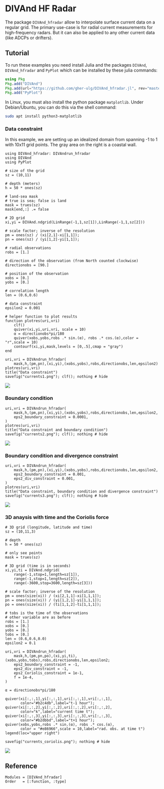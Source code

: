 # DIVAnd HF Radar


The package `DIVAnd_hfradar` allow to interpolate surface current data on a regular grid.
The primary use-case is for radial current measurements for high-frequency radars. But it can also be applied to any other
current data (like ADCPs or drifters).


## Tutorial

To run these examples you need install Julia and the packages `DIVAnd`, `DIVAnd_hfradar` and `PyPlot` which can be installed by
these julia commands:

```julia
using Pkg
Pkg.add("DIVAnd")
Pkg.add(url="https://github.com/gher-ulg/DIVAnd_hfradar.jl", rev="master")
Pkg.add("PyPlot")
```

In Linux, you must also install the python package `matplotlib`. Under Debian/Ubuntu, you can do this via the shell command:

```bash
sudo apt install python3-matplotlib
```

### Data constraint

In this example, we are setting up an idealized domain from spanning -1 to 1 with 10x11 grid points.
The gray area on the right is a coastal wall.

```@example 1
using DIVAnd_hfradar: DIVAndrun_hfradar
using DIVAnd
using PyPlot

# size of the grid
sz = (10,11)

# depth (meters)
h = 50 * ones(sz)

# land-sea mask
# true is sea; false is land
mask = trues(sz)
mask[end,:] .= false

# 2D grid
xi,yi = DIVAnd.ndgrid(LinRange(-1,1,sz[1]),LinRange(-1,1,sz[2]))

# scale factor; inverse of the resolution
pm = ones(sz) / (xi[2,1]-xi[1,1]);
pn = ones(sz) / (yi[1,2]-yi[1,1]);

# radial observations
robs = [1.]

# direction of the observation (from North counted clockwise)
directionobs = [90.]

# position of the observation
xobs = [0.]
yobs = [0.]

# correlation length
len = (0.6,0.6)

# data constraint
epsilon2 = 0.001

# helper function to plot results
function plotres(uri,vri)
    clf()
    quiver(xi,yi,uri,vri, scale = 10)
    α = directionobs*pi/180
    quiver(xobs,yobs,robs .* sin.(α), robs .* cos.(α),color = "r",scale = 10)
    contourf(xi,yi,mask,levels = [0,.5],cmap = "gray")
end

uri,vri = DIVAndrun_hfradar(
    mask,h,(pm,pn),(xi,yi),(xobs,yobs),robs,directionobs,len,epsilon2)
plotres(uri,vri)
title("Data constraint")
savefig("currents1.png"); clf(); nothing # hide
```

![](currents1.png)


### Boundary condition

```@example 1
uri,vri = DIVAndrun_hfradar(
    mask,h,(pm,pn),(xi,yi),(xobs,yobs),robs,directionobs,len,epsilon2,
    eps2_boundary_constraint = 0.0001,
)
plotres(uri,vri)
title("Data constraint and boundary condition")
savefig("currents2.png"); clf(); nothing # hide
```

![](currents2.png)

### Boundary condition and divergence constraint

```@example 1
uri,vri = DIVAndrun_hfradar(
    mask,h,(pm,pn),(xi,yi),(xobs,yobs),robs,directionobs,len,epsilon2,
    eps2_boundary_constraint = 0.001,
    eps2_div_constraint = 0.001,
)
plotres(uri,vri)
title("Data constraint, boundary condition and divergence constraint")
savefig("currents3.png"); clf(); nothing # hide
```

![](currents3.png)

### 3D anaysis with time and the Coriolis force

```@example 1
# 3D grid (longitude, latitude and time)
sz = (10,11,3)

# depth
h = 50 * ones(sz)

# only see points
mask = trues(sz)

# 3D grid (time is in seconds)
xi,yi,ti = DIVAnd.ndgrid(
    range(-1,stop=1,length=sz[1]),
    range(-1,stop=1,length=sz[2]),
    range(-3600,stop=3600,length=sz[3]))

# scale factor; inverse of the resolution
pm = ones(size(xi)) / (xi[2,1,1]-xi[1,1,1]);
pn = ones(size(xi)) / (yi[1,2,1]-yi[1,1,1]);
po = ones(size(xi)) / (ti[1,1,2]-ti[1,1,1]);

# tobs is the time of the observations
# other variable are as before
robs = [1.]
xobs = [0.]
yobs = [0.]
tobs = [0.]
len = (0.6,0.6,0.0)
epsilon2 = 0.1

uri,vri = DIVAndrun_hfradar(
    mask,h,(pm,pn,po),(xi,yi,ti),(xobs,yobs,tobs),robs,directionobs,len,epsilon2;
    eps2_boundary_constraint = -1,
    eps2_div_constraint = -1,
    eps2_Coriolis_constraint = 1e-1,
    f = 1e-4,
)

α = directionobs*pi/180

quiver(xi[:,:,1],yi[:,:,1],uri[:,:,1],vri[:,:,1],
       color="#b2c4db",label="t-1 hour");
quiver(xi[:,:,2],yi[:,:,2],uri[:,:,2],vri[:,:,2],
       color="k",label="current time t");
quiver(xi[:,:,3],yi[:,:,3],uri[:,:,3],vri[:,:,3],
       color="#b2dbbd",label="t+1 hour");
quiver(xobs,yobs,robs .* sin.(α), robs .* cos.(α),
       color = "#e86966",scale = 10,label="rad. obs. at time t")
legend(loc="upper right")

savefig("currents_coriolis.png"); nothing # hide
```

![](currents_coriolis.png)


## Reference

```@autodocs
Modules = [DIVAnd_hfradar]
Order   = [:function, :type]
```

